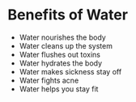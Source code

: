<html>
<head>
<title>Water</title>
</head>
<body>
<h1>Benefits of Water</h1>
<ul>
<li>Water nourishes the body</li>
<li>Water cleans up the system</li>
<li>Water flushes out toxins</li>
<li>Water hydrates the body</li>
<li>Water makes sickness stay off</li>
<li>Water fights acne</li>
<li>Water helps you stay fit</li>

</ul>
</body>
<html>
